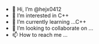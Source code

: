 - 👋 Hi, I’m @hejx0412
- 👀 I’m interested in C++
- 🌱 I’m currently learning ...C++
- 💞️ I’m looking to collaborate on ...
- 📫 How to reach me ...

<!---
hejx0412/hejx0412 is a ✨ special ✨ repository because its `README.md` (this file) appears on your GitHub profile.
You can click the Preview link to take a look at your changes.
--->
